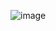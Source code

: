 ![image](https://github.com/nvmarzakov/Udemy-2023-Web-development-bootcamp/assets/114495254/13826502-2414-433f-a4d0-0d95b88cdc6c)

